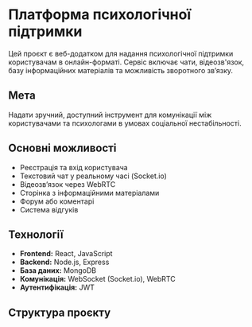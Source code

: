 # Платформа психологічної підтримки

Цей проєкт є веб-додатком для надання психологічної підтримки користувачам в онлайн-форматі. Сервіс включає чати, відеозв'язок, базу інформаційних матеріалів та можливість зворотного зв’язку.

## Мета
Надати зручний, доступний інструмент для комунікації між користувачами та психологами в умовах соціальної нестабільності.

## Основні можливості
- Реєстрація та вхід користувача
- Текстовий чат у реальному часі (Socket.io)
- Відеозв’язок через WebRTC
- Сторінка з інформаційними матеріалами
- Форум або коментарі
- Система відгуків

## Технології
- **Frontend:** React, JavaScript
- **Backend:** Node.js, Express
- **База даних:** MongoDB
- **Комунікація:** WebSocket (Socket.io), WebRTC
- **Аутентифікація:** JWT

## Структура проєкту
